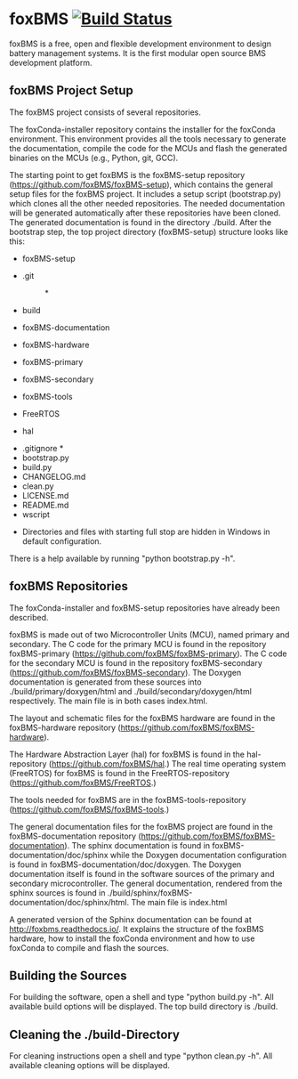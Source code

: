 # foxBMS [![Build Status](https://travis-ci.org/foxBMS/foxBMS-secondary.svg?branch=master)](https://travis-ci.org/foxBMS/foxBMS-secondary)

foxBMS is a free, open and flexible development environment to design battery
management systems. It is the first modular open source BMS development
platform.

## foxBMS Project Setup
The foxBMS project consists of several repositories.

The foxConda-installer repository contains the installer for the foxConda
environment. This environment provides all the tools necessary to generate the
documentation, compile the code for the MCUs and flash the generated binaries on
the MCUs (e.g., Python, git, GCC).

The starting point to get foxBMS is the foxBMS-setup
repository (https://github.com/foxBMS/foxBMS-setup), which contains
the general setup files for the foxBMS project. It includes a setup script
(bootstrap.py) which clones all the other needed repositories. The needed
documentation will be generated automatically after these repositories have been
cloned. The generated documentation is found in the directory ./build.
After the bootstrap step, the top project directory (foxBMS-setup) structure
looks like this:

 - foxBMS-setup <dir>
  - .git <dir> *
  - build <dir>
  - foxBMS-documentation <dir>
  - foxBMS-hardware <dir>
  - foxBMS-primary <dir>
  - foxBMS-secondary <dir>
  - foxBMS-tools <dir>
  - FreeRTOS <dir>
  - hal <dir>
  - .gitignore <file> *
  - bootstrap.py <file>
  - build.py <file>
  - CHANGELOG.md <file>
  - clean.py <file>
  - LICENSE.md <file>
  - README.md <file>
  - wscript <file>

* Directories and files with starting full stop are hidden in Windows in default
configuration.

There is a help available by running "python bootstrap.py -h".

## foxBMS Repositories

The foxConda-installer and foxBMS-setup repositories have already been described.

foxBMS is made out of two Microcontroller Units (MCU), named primary and
secondary. The C code for the primary MCU is found in the repository
foxBMS-primary (https://github.com/foxBMS/foxBMS-primary). The C code for the
secondary MCU is found in the repository foxBMS-secondary
(https://github.com/foxBMS/foxBMS-secondary). The Doxygen documentation is
generated from these sources into ./build/primary/doxygen/html and
./build/secondary/doxygen/html respectively. The main file is in both cases
index.html.

The layout and schematic files for the foxBMS hardware are found in the
foxBMS-hardware repository (https://github.com/foxBMS/foxBMS-hardware).

The Hardware Abstraction Layer (hal) for foxBMS is found in the hal-repository
(https://github.com/foxBMS/hal.) The real time operating system (FreeRTOS) for
foxBMS is found in the FreeRTOS-repository (https://github.com/foxBMS/FreeRTOS.)

The tools needed for foxBMS are in the foxBMS-tools-repository
(https://github.com/foxBMS/foxBMS-tools.)

The general documentation files for the foxBMS project are found in the
foxBMS-documentation repository
(https://github.com/foxBMS/foxBMS-documentation). The sphinx documentation is
found in foxBMS-documentation/doc/sphinx while the Doxygen documentation
configuration is found in foxBMS-documentation/doc/doxygen. The Doxygen
documentation itself is found in the software sources of the primary and
secondary microcontroller. The general documentation, rendered from the sphinx
sources is found in ./build/sphinx/foxBMS-documentation/doc/sphinx/html. The
main file is index.html

A generated version of the Sphinx documentation can be found at
http://foxbms.readthedocs.io/. It explains the structure of the
foxBMS hardware, how to install the foxConda environment and how to use foxConda
to compile and flash the sources.

## Building the Sources
For building the software, open a shell and type "python build.py -h". All
available build options will be displayed. The top build directory is ./build.

## Cleaning the ./build-Directory
For cleaning instructions open a shell and type "python clean.py -h". All
available cleaning options will be displayed.